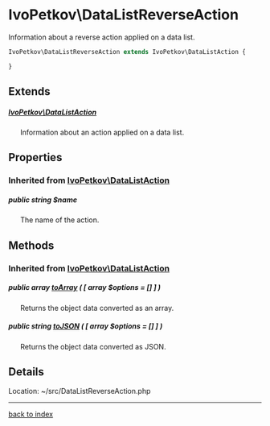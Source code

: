 # IvoPetkov\DataListReverseAction

Information about a reverse action applied on a data list.

```php
IvoPetkov\DataListReverseAction extends IvoPetkov\DataListAction {

}
```

## Extends

##### [IvoPetkov\DataListAction](ivopetkov.datalistaction.class.md)

&nbsp;&nbsp;&nbsp;&nbsp;&nbsp;&nbsp;Information about an action applied on a data list.

## Properties

### Inherited from [IvoPetkov\DataListAction](ivopetkov.datalistaction.class.md)

##### public string $name

&nbsp;&nbsp;&nbsp;&nbsp;&nbsp;&nbsp;The name of the action.

## Methods

### Inherited from [IvoPetkov\DataListAction](ivopetkov.datalistaction.class.md)

##### public array [toArray](ivopetkov.datalistaction.toarray.method.md) ( [ array $options = [] ] )

&nbsp;&nbsp;&nbsp;&nbsp;&nbsp;&nbsp;Returns the object data converted as an array.

##### public string [toJSON](ivopetkov.datalistaction.tojson.method.md) ( [ array $options = [] ] )

&nbsp;&nbsp;&nbsp;&nbsp;&nbsp;&nbsp;Returns the object data converted as JSON.

## Details

Location: ~/src/DataListReverseAction.php

---

[back to index](index.md)


